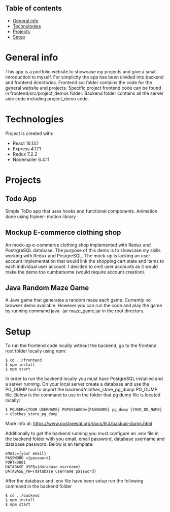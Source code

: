 ## Table of contents
* [General info](#general-info)
* [Technologies](#Technologies)
* [Projects](#Projects)
* [Setup](#setup)

# General info

This app is a portfolio website to showcase my projects and give a small introduction to myself. For simplicity the app has been divided into backend and frontend directories. Frontend src folder contains the code for the general website and projects. Specific project frontend code can be found in frontend/src/project_demos folder. Backend folder contains all the server side code including project_demo code.

# Technologies

Project is created with:
* React 16.13.1
* Express 4.17.1
* Redux 7.2.2
* Nodemailer 6.4.11

# Projects

## Todo App

Simple ToDo app that uses hooks and functional components. Animation done using framer-
motion library


## Mockup E-commerce clothing shop

An mock-up e-commerce clothing shop implemented with Redux and PostrgreSQL database.
The purpose of this demo is to showcase my skills working with Redux and PostgreSQL.
The mock-up is lacking an user account implementation that would link the shopping 
cart state and items to each individual user account. I decided to omit user accounts as it
would make the demo too cumbersome (would require account creation).

## Java Random Maze Game

A Java game that generates a random maze each game. Currently no browser
demo available. However you can run the code and play the game by running command 
java -jar maze_game.jar in the root directory.


# Setup

To run the frontend code locally without the backend, go to the frontend root folder locally using npm: 

```
$ cd ../frontend
$ npm install
$ npm start
```

In order to run the backend locally you must have PostgreSQL installed and a server running. On your local server create a database and use the PG_DUMP tool to import the backend/clothes_store_pg_dump PG_DUMP file. Below is the command to use in the folder that pg dump file is located locally: 

```
$ PGUSER={YOUR USERNAME} PGPASSWORD={PASSWORD} pg_dump {YOUR_DB_NAME}  < clothes_store_pg_dump
```
More info at: https://www.postgresql.org/docs/9.4/backup-dump.html

Additionally to get the backend running you must configure an .env file in the backend folder with you email, email password, database username and database password. Below is an template:

```
EMAIL={your email}
PASSWORD ={password}
PORT=3001
DATABASE_USER={database username}
DATABASE_PW={database username password}
```

After the database and .env file have been setup run the following command in the backend folder

```
$ cd ../backend
$ npm install
$ npm start
```